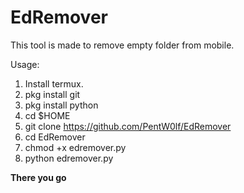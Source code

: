 # EdRemover
This tool is made to remove empty folder from mobile.

Usage: 

1) Install termux.
2) pkg install git
3) pkg install python
4) cd $HOME
5) git clone https://github.com/PentW0lf/EdRemover
6) cd EdRemover
7) chmod +x edremover.py
8) python edremover.py

<b> There you go </b>
